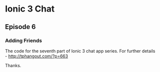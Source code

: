 # Ionic 3 Chat

## Episode 6

### Adding Friends

The code for the seventh part of Ionic 3 chat app series. For further details - http://tphangout.com/?p=663

Thanks.


